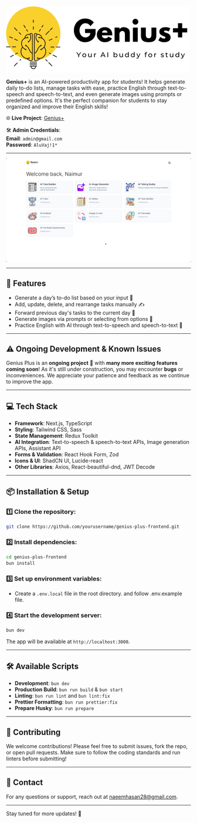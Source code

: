 ![Genius+](public/logo.png)

**Genius+** is an AI-powered productivity app for students! It helps generate daily to-do lists, manage tasks with ease, practice English through text-to-speech and speech-to-text, and even generate images using prompts or predefined options. It's the perfect companion for students to stay organized and improve their English skills!

🌐 **Live Project**: [Genius+](https://genius-plus-frontend.vercel.app/en)

🛠 **Admin Credentials**:  
**Email**: `admin@gmail.com`  
**Password**: `AluVaj!1*`

---

![App Screenshot](public/screenshot.png)

---

## 🚀 Features

- Generate a day’s to-do list based on your input 🌟
- Add, update, delete, and rearrange tasks manually ✍️
- Forward previous day's tasks to the current day 🔄
- Generate images via prompts or selecting from options 🎨
- Practice English with AI through text-to-speech and speech-to-text 🎤

---

## ⚠️ Ongoing Development & Known Issues

Genius Plus is an **ongoing project** 🚧 with **many more exciting features coming soon**! As it's still under construction, you may encounter **bugs** or inconveniences. We appreciate your patience and feedback as we continue to improve the app.

---

## 💻 Tech Stack

- **Framework**: Next.js, TypeScript
- **Styling**: Tailwind CSS, Sass
- **State Management**: Redux Toolkit
- **AI Integration**: Text-to-speech & speech-to-text APIs, Image generation APIs, Assistant API
- **Forms & Validation**: React Hook Form, Zod
- **Icons & UI**: ShadCN UI, Lucide-react
- **Other Libraries**: Axios, React-beautiful-dnd, JWT Decode

---

## 📦 Installation & Setup

### 1️⃣ Clone the repository:

```bash
git clone https://github.com/yourusername/genius-plus-frontend.git
```

### 2️⃣ Install dependencies:

```bash
cd genius-plus-frontend
bun install
```

### 3️⃣ Set up environment variables:

- Create a `.env.local` file in the root directory. and follow .env.example file.

### 4️⃣ Start the development server:

```bash
bun dev
```

The app will be available at `http://localhost:3000`.

---

## 🛠️ Available Scripts

- **Development**: `bun dev`
- **Production Build**: `bun run build` & `bun start`
- **Linting**: `bun run lint` and `bun lint:fix`
- **Prettier Formatting**: `bun run prettier:fix`
- **Prepare Husky**: `bun run prepare`

---

## 🌟 Contributing

We welcome contributions! Please feel free to submit issues, fork the repo, or open pull requests. Make sure to follow the coding standards and run linters before submitting!

---

## 📧 Contact

For any questions or support, reach out at [naeemhasan28@gmail.com](mailto:naeemhasan28@gmail.com).

---

Stay tuned for more updates! 🚀

